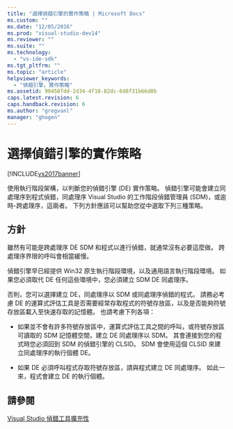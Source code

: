 ```yaml
---
title: "選擇偵錯引擎的實作策略 | Microsoft Docs"
ms.custom: ""
ms.date: "12/05/2016"
ms.prod: "visual-studio-dev14"
ms.reviewer: ""
ms.suite: ""
ms.technology: 
  - "vs-ide-sdk"
ms.tgt_pltfrm: ""
ms.topic: "article"
helpviewer_keywords: 
  - "偵錯引擎，實作策略"
ms.assetid: 90458fdd-2d34-4f10-82dc-6d8f31b66d8b
caps.latest.revision: 6
caps.handback.revision: 6
ms.author: "gregvanl"
manager: "ghogen"
---
```

# 選擇偵錯引擎的實作策略
[!INCLUDE[vs2017banner](../../code-quality/includes/vs2017banner.md)]

使用執行階段架構，以判斷您的偵錯引擎 \(DE\) 實作策略。  偵錯引擎可能會建立同處理序到程式偵錯，同處理序 Visual Studio 的工作階段偵錯管理員 \(SDM\)，或逾時\-跨處理序，這兩者。  下列方針應該可以幫助您從中選取下列三種策略。  
  
## 方針  
 雖然有可能是跨處理序 DE SDM 和程式以進行偵錯，就通常沒有必要這麼做。  跨處理序界限的呼叫會相當緩慢。  
  
 偵錯引擎早已經提供 Win32 原生執行階段環境，以及通用語言執行階段環境。  如果您必須取代 DE 任何這些環境中，您必須建立 SDM DE 同處理序。  
  
 否則，您可以選擇建立 DE，同處理序以 SDM 或同處理序偵錯的程式。  請務必考慮 DE 的運算式評估工具是否需要經常存取程式的符號存放區，以及是否能夠符號存放區載入至快速存取的記憶體。  也請考慮下列各項：  
  
-   如果並不會有許多符號存放區中，運算式評估工具之間的呼叫，或符號存放區可讀取的 SDM 記憶體空間，建立 DE 同處理序以 SDM。  其會連接到您的程式時您必須回到 SDM 的偵錯引擎的 CLSID。  SDM 會使用這個 CLSID 來建立同處理序的執行個體 DE。  
  
-   如果 DE 必須呼叫程式存取符號存放區，請與程式建立 DE 同處理序。  如此一來，程式會建立 DE 的執行個體。  
  
## 請參閱  
 [Visual Studio 偵錯工具擴充性](../../extensibility/debugger/visual-studio-debugger-extensibility.md)
